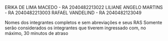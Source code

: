 ERIKA DE LIMA MACEDO - RA 2040482213022
LILIANE ANGELO MARTINS - RA 2040482213003
RAFAEL VANDELIND - RA 2040482123049

Nomes dos integrantes completos e sem abreviações e seus RAS
Somente serão considerados os integrantes que tiverem ingressado com, no máximo, 30 minutos de atraso